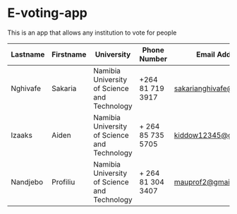 # E-voting-app
This is an app that allows any institution to vote for people


| Lastname | Firstname| University| Phone Number| Email Address|
| ----------- |----------- | ----------- | ----------- | ----------- |
|Nghivafe|Sakaria|Namibia University of Science and Technology| +264 81 719 3917|sakarianghivafe@gmail.com|
|Izaaks|Aiden|Namibia University of Science and Technology|+ 264 85 735 5705|kiddow12345@gmail.com|
|Nandjebo|Profiliu|Namibia University of Science and Technology|+ 264 81 304 3407|mauprof2@gmail.com|

